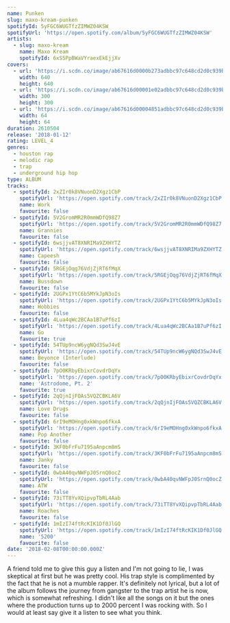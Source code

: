 ```yaml
---
name: Punken
slug: maxo-kream-punken
spotifyId: 5yFGC6WUGTfzZIMWZ04KSW
spotifyUrl: 'https://open.spotify.com/album/5yFGC6WUGTfzZIMWZ04KSW'
artists:
  - slug: maxo-kream
    name: Maxo Kream
    spotifyId: 6xS5PpBWaVYraexEkEjjXv
covers:
  - url: 'https://i.scdn.co/image/ab67616d0000b273adbbc97c648cd2d0c939bc53'
    width: 640
    height: 640
  - url: 'https://i.scdn.co/image/ab67616d00001e02adbbc97c648cd2d0c939bc53'
    width: 300
    height: 300
  - url: 'https://i.scdn.co/image/ab67616d00004851adbbc97c648cd2d0c939bc53'
    width: 64
    height: 64
duration: 2610504
release: '2018-01-12'
rating: LEVEL_4
genres:
  - houston rap
  - melodic rap
  - trap
  - underground hip hop
type: ALBUM
tracks:
  - spotifyId: 2xZIr0k8VNuonD2Xgz1CbP
    spotifyUrl: 'https://open.spotify.com/track/2xZIr0k8VNuonD2Xgz1CbP'
    name: Work
    favourite: false
  - spotifyId: 5V2GromMR2R0mmWDfQ98Z7
    spotifyUrl: 'https://open.spotify.com/track/5V2GromMR2R0mmWDfQ98Z7'
    name: Grannies
    favourite: false
  - spotifyId: 6wsjjvAT8XNRIMa9ZXHYTZ
    spotifyUrl: 'https://open.spotify.com/track/6wsjjvAT8XNRIMa9ZXHYTZ'
    name: Capeesh
    favourite: false
  - spotifyId: 5RGEjOqg76VdjZjRT6fMqX
    spotifyUrl: 'https://open.spotify.com/track/5RGEjOqg76VdjZjRT6fMqX'
    name: Bussdown
    favourite: false
  - spotifyId: 2UGPx1YtC6b5MYkJpN3oIs
    spotifyUrl: 'https://open.spotify.com/track/2UGPx1YtC6b5MYkJpN3oIs'
    name: Hobbies
    favourite: false
  - spotifyId: 4Lua4qWc2BCAa1B7uPf6zI
    spotifyUrl: 'https://open.spotify.com/track/4Lua4qWc2BCAa1B7uPf6zI'
    name: Go
    favourite: true
  - spotifyId: 54TUp9ncW6ygNQd3SwJ4vE
    spotifyUrl: 'https://open.spotify.com/track/54TUp9ncW6ygNQd3SwJ4vE'
    name: Beyonce (Interlude)
    favourite: false
  - spotifyId: 7pO0KRbyEbixrCovdrDqYx
    spotifyUrl: 'https://open.spotify.com/track/7pO0KRbyEbixrCovdrDqYx'
    name: 'Astrodome, Pt. 2'
    favourite: true
  - spotifyId: 2qQjnIjFOAs5VQZCBKLA6V
    spotifyUrl: 'https://open.spotify.com/track/2qQjnIjFOAs5VQZCBKLA6V'
    name: Love Drugs
    favourite: false
  - spotifyId: 6rI9eMOHng0xkWnpo6fkxA
    spotifyUrl: 'https://open.spotify.com/track/6rI9eMOHng0xkWnpo6fkxA'
    name: Pop Another
    favourite: false
  - spotifyId: 3KF0bFrFu7195aAnpcm8mS
    spotifyUrl: 'https://open.spotify.com/track/3KF0bFrFu7195aAnpcm8mS'
    name: Janky
    favourite: false
  - spotifyId: 0wbA40qvNWFpJ0SrnQ0ocZ
    spotifyUrl: 'https://open.spotify.com/track/0wbA40qvNWFpJ0SrnQ0ocZ'
    name: ATW
    favourite: false
  - spotifyId: 73iTT8YvXQipvpTbRL4Aab
    spotifyUrl: 'https://open.spotify.com/track/73iTT8YvXQipvpTbRL4Aab'
    name: Roaches
    favourite: false
  - spotifyId: 1mIzI74ftRcKIK1Df0JlGQ
    spotifyUrl: 'https://open.spotify.com/track/1mIzI74ftRcKIK1Df0JlGQ'
    name: '5200'
    favourite: false
date: '2018-02-08T00:00:00.000Z'
---
```

A friend told me to give this guy a listen and I'm not going to lie, I was skeptical at first
but he was pretty cool. His trap style is complimented by the fact that he is not a mumble
rapper. It's definitely not lyrical, but a lot of the album follows the journey from gangster
to the trap artist he is now, which is somewhat refreshing. I didn't like all the songs on
it but the ones where the production turns up to 2000 percent I was rocking with. So I would
at least say give it a listen to see what you think.
